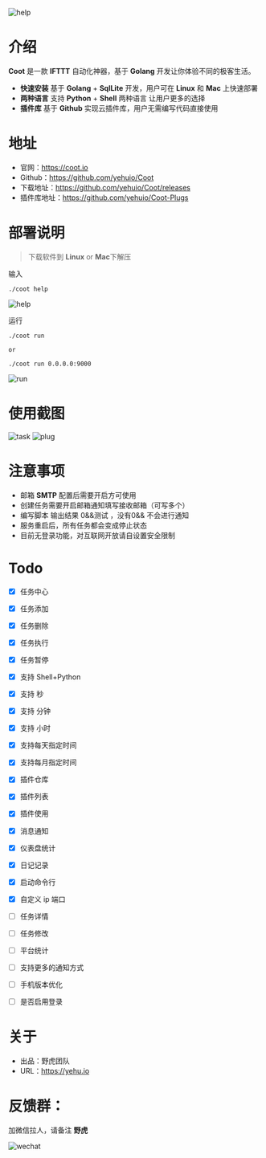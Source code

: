 ![help](./images/coot.png)

# 介绍

**Coot** 是一款 **IFTTT** 自动化神器，基于 **Golang** 开发让你体验不同的极客生活。

- **快速安装** 基于 **Golang** + **SqlLite** 开发，用户可在 **Linux** 和 **Mac** 上快速部署
- **两种语言** 支持 **Python** + **Shell** 两种语言 让用户更多的选择
- **插件库** 基于 **Github** 实现云插件库，用户无需编写代码直接使用

# 地址

- 官网：https://coot.io
- Github：https://github.com/yehuio/Coot
- 下载地址：https://github.com/yehuio/Coot/releases
- 插件库地址：https://github.com/yehuio/Coot-Plugs

# 部署说明

> 下载软件到 **Linux** or **Mac**下解压

输入 

```
./coot help
```

![help](./images/help.png)

运行

```
./coot run

or

./coot run 0.0.0.0:9000
```

![run](./images/run.png)

# 使用截图

![task](./images/task.png)
![plug](./images/plug.png)


# 注意事项

- 邮箱 **SMTP** 配置后需要开启方可使用
- 创建任务需要开启邮箱通知填写接收邮箱（可写多个）
- 编写脚本 输出结果 0&&测试 ，没有0&& 不会进行通知
- 服务重启后，所有任务都会变成停止状态
- 目前无登录功能，对互联网开放请自设置安全限制

# Todo

- [x] 任务中心
- [x] 任务添加
- [x] 任务删除
- [x] 任务执行
- [x] 任务暂停
- [x] 支持 Shell+Python
- [x] 支持 秒
- [x] 支持 分钟
- [x] 支持 小时
- [x] 支持每天指定时间
- [x] 支持每月指定时间
- [x] 插件仓库
- [x] 插件列表
- [x] 插件使用
- [x] 消息通知
- [x] 仪表盘统计
- [x] 日记记录
- [x] 启动命令行
- [x] 自定义 ip 端口
- [ ] 任务详情
- [ ] 任务修改
- [ ] 平台统计
- [ ] 支持更多的通知方式
- [ ] 手机版本优化
- [ ] 是否启用登录


# 关于

- 出品：野虎团队
- URL：https://yehu.io

# 反馈群：

加微信拉人，请备注 **野虎**

![wechat](./images/wechat.jpg)
